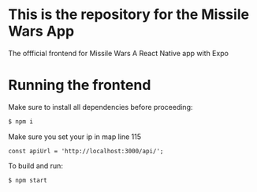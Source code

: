 # This is the repository for the Missile Wars App

The offficial frontend for Missile Wars 
A React Native app with Expo

# Running the frontend

Make sure to install all dependencies before proceeding:

```sh
$ npm i
```

Make sure you set your ip in map line 115
```
const apiUrl = 'http://localhost:3000/api/';
```

To build and run:

```sh
$ npm start
```